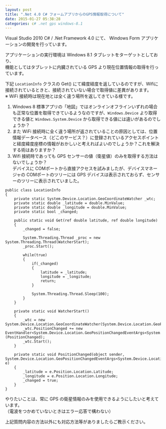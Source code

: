 ```yaml
---
layout: post
title: ".Net 4.0 C# フォームアプリからのGPS情報取得について"
date: 2015-01-27 05:38:28
categories: c# .net gps windows-8.1
---
```

<p>Visual Studio 2010 C# / .Net Framework 4.0 にて、 Windows Form アプリケーションの開発を行っています。</p>

<p>アプリケーションの実行環境は Windows 8.1 タブレットをターゲットとしており、<br>
機能としてはタブレットに内臓されている GPS より現在位置情報の取得を行っています。</p>

<p>下記 <code>LocationInfo</code> クラスの Get() にて緯度経度を返しているのですが、Wifiに接続されているときと、接続されていない場合で取得値に差異があります。<br>
※ WiFi 接続時は現在地とは全く違う場所を返してきている様です。</p>

<ol>
<li>Windows 8 標準アプリの「地図」ではオンラインオフラインいずれの場合も正常な位置を取得できているようなのですが、<code>Windows.Device</code> より取得できる値と <code>Windows.System.Device</code> から取得できる値には違いがあるのでしょうか？</li>
<li>また WiFi 接続時に全く違う場所が返されていることの原因としては、位置情報データベース（どこのサービス？）に登録されているアクセスポイントと経度緯度座標の情報がおかしいと考えればよいのでしょうか？これを解決する術はありますか？</li>
<li>Wifi 接続時であっても GPS センサーの値（衛星値）のみを取得する方法はないでしょうか？<br>
デバイスに COMポートから直接アクセスを試みましたが、デバイスマネージャの COMポートのツリーには GPS デバイスは表示されておらず、センサーのツリーに表示されていました。</li>
</ol>

<pre class="lang-cs prettyprint-override"><code>public class LocationInfo
{
    private static System.Device.Location.GeoCoordinateWatcher _wtc;
    private static double _latitude = double.MinValue;
    private static double _longitude = double.MinValue;
    private static bool _changed;

    public static void Get(ref double latitude, ref double longitude)
    {
        _changed = false;

        System.Threading.Thread _proc = new System.Threading.Thread(WatcherStart);
        _proc.Start();

        while(true)
        {
            if(_changed)
            {
                latitude = _latitude;
                longitude = _longitude;                    
                return;
            }

            System.Threading.Thread.Sleep(100);
        }
    }

    private static void WatcherStart()
    {
        _wtc = new System.Device.Location.GeoCoordinateWatcher(System.Device.Location.GeoPositionAccuracy.Default);
        _wtc.PositionChanged += new EventHandler&lt;System.Device.Location.GeoPositionChangedEventArgs&lt;System.Device.Location.GeoCoordinate&gt;&gt;(PositionChanged);
        _wtc.Start();
    }

    private static void PositionChanged(object sender, System.Device.Location.GeoPositionChangedEventArgs&lt;System.Device.Location.GeoCoordinate&gt; e)
    {
        _latitude = e.Position.Location.Latitude;
        _longitude = e.Position.Location.Longitude;            
        _changed = true;
    }
}
</code></pre>

<p>やりたいことは、常に GPS の衛星情報のみを使用できるようにしたいと考えています。  <br>
（電波をつかめていないときはエラー応答で構わない）</p>

<p>上記質問内容の方法以外にも対応方法等がありましたらご教示ください。</p>
